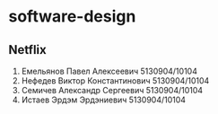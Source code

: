 # software-design

## Netflix

1. Емельянов Павел Алексеевич 5130904/10104
2. Нефедев Виктор Константинович 5130904/10104
3. Семичев Александр Сергеевич 5130904/10104
4. Истаев Эрдэм Эрдэниевич 5130904/10104
